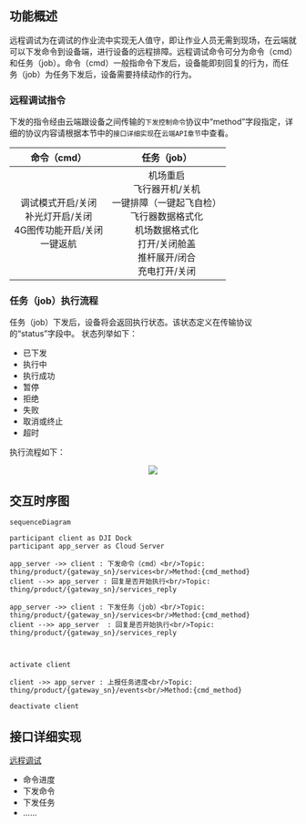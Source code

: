 
## 功能概述 

远程调试为在调试的作业流中实现无人值守，即让作业人员无需到现场，在云端就可以下发命令到设备端，进行设备的远程排障。远程调试命令可分为命令（cmd）和任务（job）。命令（cmd）一般指命令下发后，设备能即刻回复的行为，而任务（job）为任务下发后，设备需要持续动作的行为。

### 远程调试指令
下发的指令经由云端跟设备之间传输的`下发控制命令`协议中“method”字段指定，详细的协议内容请根据本节中的`接口详细实现`在`云端API章节`中查看。

|命令（cmd）|任务（job）|
|:---:|:---:|
|调试模式开启/关闭<br/>补光灯开启/关闭<br/>4G图传功能开启/关闭<br/>一键返航|机场重启<br/>飞行器开机/关机<br/>一键排障（一键起飞自检）<br/>飞行器数据格式化<br/>机场数据格式化<br/>打开/关闭舱盖<br/>推杆展开/闭合<br/>充电打开/关闭<br/>|

### 任务（job）执行流程
任务（job）下发后，设备将会返回执行状态。该状态定义在传输协议的“status”字段中。
状态列举如下：
* 已下发
* 执行中
* 执行成功
* 暂停
* 拒绝
* 失败
* 取消或终止
* 超时

执行流程如下：

<div align=center><img src="https://terra-1-g.djicdn.com/71a7d383e71a4fb8887a310eb746b47f/cloudapi/V1.2.0/__________.png"></div>

## 交互时序图


```mermaid
sequenceDiagram

participant client as DJI Dock
participant app_server as Cloud Server

app_server ->> client : 下发命令（cmd）<br/>Topic: thing/product/{gateway_sn}/services<br/>Method:{cmd_method}
client -->> app_server : 回复是否开始执行<br/>Topic: thing/product/{gateway_sn}/services_reply

app_server ->> client : 下发任务（job）<br/>Topic: thing/product/{gateway_sn}/services<br/>Method:{cmd_method}
client -->> app_server  : 回复是否开始执行<br/>Topic: thing/product/{gateway_sn}/services_reply



activate client

client ->> app_server : 上报任务进度<br/>Topic: thing/product/{gateway_sn}/events<br/>Method:{cmd_method}

deactivate client

```


## 接口详细实现

[远程调试](https://developer.dji.com/doc/cloud-api-tutorial/cn/api-reference/dock-to-cloud/mqtt/dock/dock1/cmd.html)
* 命令进度
* 下发命令
* 下发任务
* ......



